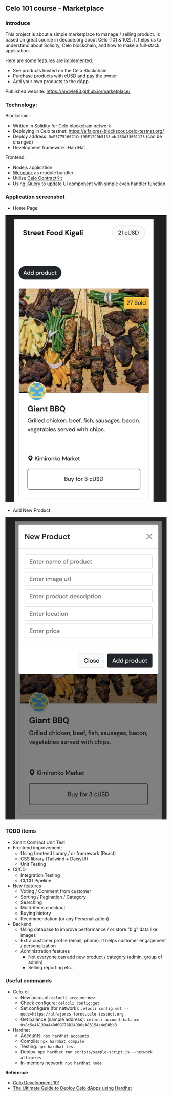## Celo 101 course - Marketplace

### Introduce

This project is about a simple marketplace to manage / selling product. Is based on great course in decade.org about Celo (101 & 102). It helps us to understand about Solidity, Celo blockchain, and how to make a full-stack application.

Here are some features are implemented:
- See products hosted on the Celo Blockchain
- Purchase products with cUSD and pay the owner
- Add your own products to the dApp

Published website: https://andyle83.github.io/marketplace/

### Technology:

Blockchain:
- Written in Solidity for Celo blockchain network
- Deploying in Celo testnet: https://alfajores-blockscout.celo-testnet.org/
- Deploy address: `0xF377516621Cef90E12C0b5133adc783A336B1123` (can be changed)
- Development framework: HardHat

Frontend:
- Nodejs application 
- [Webpack](https://webpack.js.org/guides/getting-started/) as module bundler
- Utilise [Celo ContractKit](https://docs.celo.org/developer-guide/contractkit/setup)
- Using jQuery to update UI component with simple even handler function

### Application screenshot

- Home Page

![Home Page](https://raw.githubusercontent.com/andyle83/marketplace/main/demo/1.png)

- Add New Product

![Add New Product](https://raw.githubusercontent.com/andyle83/marketplace/main/demo/2.png)

### TODO items

- Smart Contract Unit Test
- Frontend improvement:
  - Using frontend library / or framework (React)
  - CSS library (Tailwind + DaisyUI)
  - Unit Testing
- CI/CD
  - Integration Testing
  - CI/CD Pipeline
- New features
  - Voting / Comment from customer
  - Sorting / Pagination / Category
  - Searching
  - Multi-items checkout
  - Buying history
  - Recommendation (or any Personalization)
- Backend 
  - Using database to improve performance / or store "big" data like images
  - Extra customer profile (email, phone). It helps customer engagement / personalization
  - Administration features
    - Not everyone can add new product / category (admin, group of admin)
    - Selling reporting etc..

### Useful commands

- Celo-cli
  - New account: `celocli account:new`
  - Check configure: `celocli config:get`
  - Set configure (for network): `celocli config:set --node=https://alfajores-forno.celo-testnet.org`
  - Get balance (sample address): `celocli account:balance 0x8c5e4A133aA48d0B776D24DD6eA8315Ae4eE0bb8`
- Hardhat
  - Accounts: `npx hardhat accounts`
  - Compile: `npx hardhat compile`
  - Testing: `npx hardhat test`
  - Deploy: `npx hardhat run scripts/sample-script.js --network alfajores`
  - In-memory network: `npx hardhat node`

**Reference**

- [Celo Development 101](https://dacade.org/)
- [The Ultimate Guide to Deploy Celo dApps using Hardhat](https://medium.com/celodevelopers/hardhat-and-celo-the-ultimate-guide-to-deploy-celo-dapps-using-hardhat-747f42ad0788)
